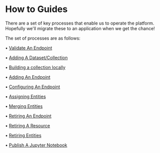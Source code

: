 # How to Guides

There are a set of key processes that enable us to operate the platform. Hopefully we'll migrate these to an application when we get the chance!

The set of processes are as follows:

• [Validate An Endpoint](Validating/Validate-an-endpoint)

• [Adding A Dataset/Collection](Adding/Add-a-new-dataset-and-collection)

• [Building a collection locally](Testing/Building-a-collection-locally)


• [Adding An Endpoint](Adding/Add-an-endpoint)

• [Configuring An Endpoint](Adding/Configure-an-endpoint)

• [Assigning Entities](Maintaining/Assign-entities)

• [Merging Entities](Maintaining/Merge-entities)

• [Retiring An Endpoint](Retiring/Retire-endpoints)

• [Retiring A Resource](Retiring/Retire-resources)

• [Retiring Entities](Retiring/Retire-entities)

• [Publish A Jupyter Notebook](Publish-A-Jupyter-Notebook)
